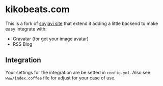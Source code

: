 # kikobeats.com

This is a fork of [soyjavi site](https://github.com/soyjavi/site) that extend it adding a little backend to make easy integrate with:

* Gravatar (for get your image avatar)
* RSS Blog

## Integration

Your settings for the integration are be setted in `config.yml`. Also see `www/index.coffee` file for adjust for your case of use.